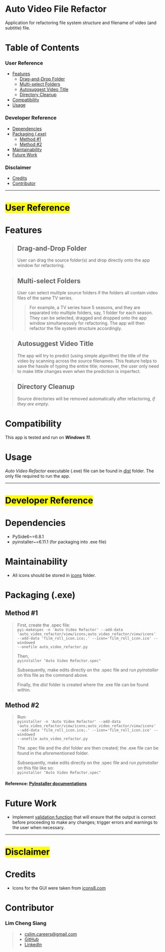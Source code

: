 # Auto Video File Refactor
Application for refactoring file system structure and filename of video (and subtitle) file.


# Table of Contents

### User Reference
- [Features](#features)
  - [Drag-and-Drop Folder](#drag-and-drop-folder)
  - [Multi-select Folders](#multi-select-folders)
  - [Autosuggest Video Title](#autosuggest-video-title)
  - [Directory Cleanup](#directory-cleanup)
- [Compatibility](#compatibility)
- [Usage](#usage)

### Developer Reference
- [Dependencies](#dependencies)
- [Packaging (.exe)](#packaging-exe)
  - [Method #1](#method-1)
  - [Method #2](#method-2)
- [Maintainability](#maintainability)
- [Future Work](#future-work)

### Disclaimer
- [Credits](#credits)
- [Contributor](#contributor)


---

# <mark>User Reference</mark>


# Features

> ## Drag-and-Drop Folder
> User can drag the source folder(s) and drop directly onto the app window for refactoring.

> ## Multi-select Folders
> User can select multiple source folders if the folders all contain video files of the same TV series.
>
> > For example, a TV series have 5 seasons, and they are separated into multiple folders, say, 1 folder for each season.
> They can be selected, dragged and dropped onto the app window simultaneously for refactoring. The app will then refactor the file system structure accordingly.

> ## Autosuggest Video Title
> The app will try to predict (using simple algorithm) the title of the video by scanning across the source filenames. This feature helps to save the hassle of typing the entire title; moreover, the user only need to make little changes even when the prediction is imperfect.

> ## Directory Cleanup
> Source directories will be removed automatically after refactoring, _if they are empty_.


# Compatibility
This app is tested and run on **_Windows 11_**.


# Usage
*Auto Video Refactor* executable (.exe) file can be found in [dist](dist) folder. 
The only file required to run the app.


---

# <mark>Developer Reference</mark>

# Dependencies
- PySide6~=6.8.1
- pyinstaller~=6.11.1 (for packaging into .exe file)


# Maintainability
* All icons should be stored in [icons](auto_video_file_refactor/view/icons) folder.


# Packaging (.exe)

## Method #1
> First, create the .spec file: \
> <code>pyi-makespec -n 'Auto Video Refactor' --add-data 'auto_video_refactor/view/icons;auto_video_refactor/view/icons' --add-data 'film_roll_icon.ico;.' --icon='film_roll_icon.ico' --windowed --onefile auto_video_refactor.py</code>
> 
> Then, \
> <code>pyinstaller "Auto Video Refactor.spec"</code>
> 
> Subsequently, make edits directly on the .spec file and run *pyinstaller* on this file as the command above.
> 
> Finally, the *dist* folder is created where the .exe file can be found within.

## Method #2
> Run: \
> <code>pyinstaller -n 'Auto Video Refactor' --add-data 'auto_video_refactor/view/icons;auto_video_refactor/view/icons' --add-data 'film_roll_icon.ico;.' --icon='film_roll_icon.ico' --windowed --onefile auto_video_refactor.py</code>
> 
> The .spec file and the *dist* folder are then created; the .exe file can be found in the aforementioned folder.
> 
> Subsequently, make edits directly on the .spec file and run *pyinstaller* on this file like so: \
> <code>pyinstaller "Auto Video Refactor.spec"</code>

#### Reference: [PyInstaller documentations](https://pyinstaller.org/en/stable/usage.html)


# Future Work
- Implement [validation function](auto_video_file_refactor/controller/validator.py) that will ensure that the output is correct before proceeding to make any changes; trigger errors and warnings to the user when necessary.


---

# <mark>Disclaimer</mark>

# Credits
- Icons for the GUI were taken from [icons8.com](https://icons8.com/icon/set/popular/ultraviolet--static)


# Contributor
### Lim Cheng Siang
> - cslim.careers@gmail.com
> - [GitHub](https://github.com/tonylimcs)
> - [LinkedIn](https://www.linkedin.com/in/tony-lim-cs/)
